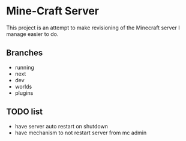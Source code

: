 Mine-Craft Server
=================

This project is an attempt to make revisioning of the Minecraft server I manage easier to do.

Branches
--------
- running
- next
- dev
- worlds
- plugins


TODO list
---------
- have server auto restart on shutdown
- have mechanism to not restart server from mc admin
